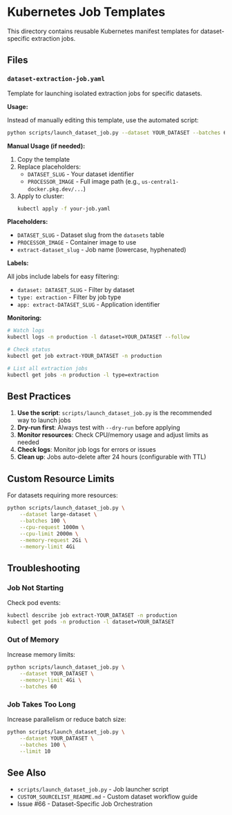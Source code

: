 # Kubernetes Job Templates

This directory contains reusable Kubernetes manifest templates for dataset-specific extraction jobs.

## Files

### `dataset-extraction-job.yaml`

Template for launching isolated extraction jobs for specific datasets.

**Usage:**

Instead of manually editing this template, use the automated script:

```bash
python scripts/launch_dataset_job.py --dataset YOUR_DATASET --batches 60 --limit 20
```

**Manual Usage (if needed):**

1. Copy the template
2. Replace placeholders:
   - `DATASET_SLUG` - Your dataset identifier
   - `PROCESSOR_IMAGE` - Full image path (e.g., `us-central1-docker.pkg.dev/...`)
3. Apply to cluster:
   ```bash
   kubectl apply -f your-job.yaml
   ```

**Placeholders:**

- `DATASET_SLUG` - Dataset slug from the `datasets` table
- `PROCESSOR_IMAGE` - Container image to use
- `extract-dataset_slug` - Job name (lowercase, hyphenated)

**Labels:**

All jobs include labels for easy filtering:
- `dataset: DATASET_SLUG` - Filter by dataset
- `type: extraction` - Filter by job type
- `app: extract-DATASET_SLUG` - Application identifier

**Monitoring:**

```bash
# Watch logs
kubectl logs -n production -l dataset=YOUR_DATASET --follow

# Check status
kubectl get job extract-YOUR_DATASET -n production

# List all extraction jobs
kubectl get jobs -n production -l type=extraction
```

## Best Practices

1. **Use the script**: `scripts/launch_dataset_job.py` is the recommended way to launch jobs
2. **Dry-run first**: Always test with `--dry-run` before applying
3. **Monitor resources**: Check CPU/memory usage and adjust limits as needed
4. **Check logs**: Monitor job logs for errors or issues
5. **Clean up**: Jobs auto-delete after 24 hours (configurable with TTL)

## Custom Resource Limits

For datasets requiring more resources:

```bash
python scripts/launch_dataset_job.py \
    --dataset large-dataset \
    --batches 100 \
    --cpu-request 1000m \
    --cpu-limit 2000m \
    --memory-request 2Gi \
    --memory-limit 4Gi
```

## Troubleshooting

### Job Not Starting

Check pod events:
```bash
kubectl describe job extract-YOUR_DATASET -n production
kubectl get pods -n production -l dataset=YOUR_DATASET
```

### Out of Memory

Increase memory limits:
```bash
python scripts/launch_dataset_job.py \
    --dataset YOUR_DATASET \
    --memory-limit 4Gi \
    --batches 60
```

### Job Takes Too Long

Increase parallelism or reduce batch size:
```bash
python scripts/launch_dataset_job.py \
    --dataset YOUR_DATASET \
    --batches 100 \
    --limit 10
```

## See Also

- `scripts/launch_dataset_job.py` - Job launcher script
- `CUSTOM_SOURCELIST_README.md` - Custom dataset workflow guide
- Issue #66 - Dataset-Specific Job Orchestration
